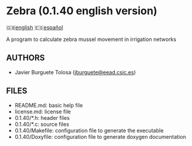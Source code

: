 Zebra (0.1.40 english version)
=============================

:uk:[english](README.md) :es:[español](README.es.md)

A program to calculate zebra mussel movement in irrigation networks

AUTHORS
-------

* Javier Burguete Tolosa (jburguete@eead.csic.es)

FILES
-----

* README.md: basic help file
* license.md: license file
* 0.1.40/\*.h: header files
* 0.1.40/\*.c: source files
* 0.1.40/Makefile: configuration file to generate the executable
* 0.1.40/Doxyfile: configuration file to generate doxygen documentation
